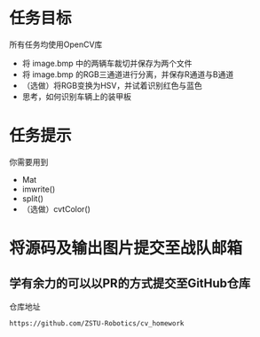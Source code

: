 # 任务目标
所有任务均使用OpenCV库
- 将 image.bmp 中的两辆车裁切并保存为两个文件
- 将 image.bmp 的RGB三通道进行分离，并保存R通道与B通道
- （选做）将RGB变换为HSV，并试着识别红色与蓝色
- 思考，如何识别车辆上的装甲板

# 任务提示
你需要用到
- Mat
- imwrite()
- split()
- （选做）cvtColor()

# 将源码及输出图片提交至战队邮箱
## 学有余力的可以以PR的方式提交至GitHub仓库
仓库地址
```
https://github.com/ZSTU-Robotics/cv_homework
```
